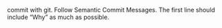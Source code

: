 commit with git. Follow Semantic Commit Messages.
The first line should include “Why” as much as possible.
